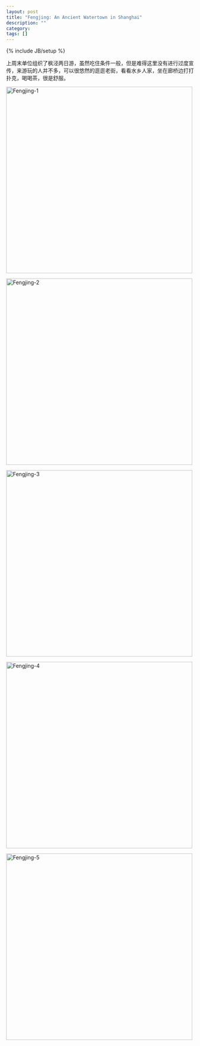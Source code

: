 ```yaml
---
layout: post
title: "Fengjing: An Ancient Watertown in Shanghai"
description: ""
category: 
tags: []
---
```

{% include JB/setup %}

上周末单位组织了枫泾两日游，虽然吃住条件一般，但是难得这里没有进行过度宣传，来游玩的人并不多，可以很悠然的逛逛老街，看看水乡人家，坐在廊桥边打打扑克，喝喝茶，很是舒服。

<a href="http://photo.weibo.com/1689881354/wbphotos/large/photo_id/3577614684277349?refer=weibofeedv5" title="Fengjing"><img src="http://ww3.sinaimg.cn/large/64b98b0ajw1e4n0hc2qxwj218g18gkbo.jpg" width="500" height="500" alt="Fengjing-1"></a>


<a href="http://photo.weibo.com/1689881354/wbphotos/large/mid/3576830248550284/pid/64b98b0agw1e4kidoef7zj218g18gwz3?refer=weibofeedv5" title="Fengjing"><img src="http://ww1.sinaimg.cn/large/64b98b0agw1e4kidoef7zj218g18gwz3.jpg" width="500" height="500" alt="Fengjing-2"></a>


<a href="http://photo.weibo.com/1689881354/wbphotos/large/mid/3576830248550284/pid/64b98b0ajw1e4kidritd7j218g18gajk?refer=weibofeedv5" title="Fengjing"><img src="http://ww1.sinaimg.cn/large/64b98b0ajw1e4kidritd7j218g18gajk.jpg" width="500" height="500" alt="Fengjing-3"></a>


<a href="http://photo.weibo.com/1689881354/wbphotos/large/mid/3576830248550284/pid/64b98b0agw1e4kiduyj5fj215u15udof?refer=weibofeedv5" title="Fengjing"><img src="http://ww4.sinaimg.cn/large/64b98b0agw1e4kiduyj5fj215u15udof.jpg" width="500" height="500" alt="Fengjing-4"></a>


<a href="http://photo.weibo.com/1689881354/wbphotos/large/photo_id/3576815379943851?refer=weibofeedv5" title="Fengjing"><img src="http://ww1.sinaimg.cn/large/64b98b0ajw1e4kgollk62j20h00h0mzm.jpg" width="500" height="500" alt="Fengjing-5"></a>